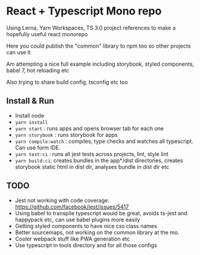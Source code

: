 # React + Typescript Mono repo

Using Lerna, Yarn Workspaces, TS 3.0 project references to make a hopefully useful react monorepo 

Here you could publish the "common" library to npm too so other projects can use it

Am attempting a nice full example including storybook, styled components, babel 7, hot reloading etc

Also trying to share build config, tsconfig etc too

## Install & Run

* Install node
* `yarn install`
* `yarn start` : runs apps and opens browser tab for each one
* `yarn storybook` : runs storybook for apps
* `yarn compile:watch` : compiles, type checks and watches all typescript. Can use form IDE.
* `yarn test:ci` : runs all jest tests across projects, lint, style lint
* `yarn build:ci`: creates bundles in the app*/dist directories, creates storybook static html in dist dir, analyses bundle in dist dir etc

## TODO

* Jest not working with code coverage: https://github.com/facebook/jest/issues/5417
* Using babel to transpile typescript would be great, avoids ts-jest and happypack etc, can use babel plugins more easily
* Getting styled components to have nice css class names
* Better sourcemaps, not working on the common library at the mo.
* Cooler webpack stuff like PWA generation etc
* Use typescript in tools directory and for all those configs
